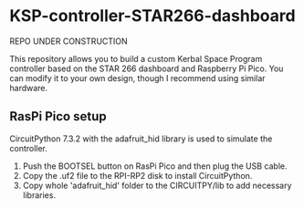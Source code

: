# KSP-controller-STAR266-dashboard

REPO UNDER CONSTRUCTION

This repository allows you to build a custom Kerbal Space Program controller based on the STAR 266 dashboard and Raspberry Pi Pico. You can modify it to your own design, though I recommend using similar hardware.

## RasPi Pico setup

CircuitPython 7.3.2 with the adafruit_hid library is used to simulate the controller.
1. Push the BOOTSEL button on RasPi Pico and then plug the USB cable.
2. Copy the .uf2 file to the RPI-RP2 disk to install CircuitPython.
3. Copy whole 'adafruit_hid' folder to the CIRCUITPY/lib to add necessary libraries.
